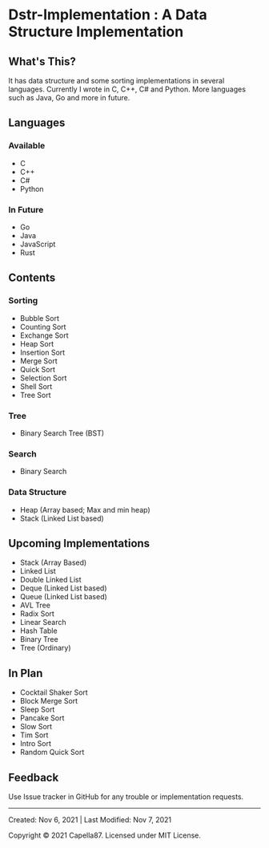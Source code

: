 # Dstr-Implementation : A Data Structure Implementation

## What's This?
It has data structure and some sorting implementations in several languages. Currently I wrote in C, C++, C# and Python. More languages such as Java, Go and more in future.

## Languages

### Available
* C
* C++
* C#
* Python

### In Future
* Go
* Java
* JavaScript
* Rust

## Contents

### Sorting
* Bubble Sort
* Counting Sort
* Exchange Sort
* Heap Sort
* Insertion Sort
* Merge Sort
* Quick Sort
* Selection Sort
* Shell Sort
* Tree Sort


### Tree
* Binary Search Tree (BST)

### Search
* Binary Search

### Data Structure
* Heap (Array based; Max and min heap)
* Stack (Linked List based)

## Upcoming Implementations
* Stack (Array Based)
* Linked List
* Double Linked List
* Deque (Linked List based)
* Queue (Linked List based)
* AVL Tree
* Radix Sort
* Linear Search
* Hash Table
* Binary Tree
* Tree (Ordinary)

## In Plan
* Cocktail Shaker Sort
* Block Merge Sort
* Sleep Sort
* Pancake Sort
* Slow Sort
* Tim Sort
* Intro Sort
* Random Quick Sort

## Feedback
Use Issue tracker in GitHub for any trouble or implementation requests.

---

Created: Nov 6, 2021 | Last Modified: Nov 7, 2021

Copyright © 2021 Capella87. Licensed under MIT License.